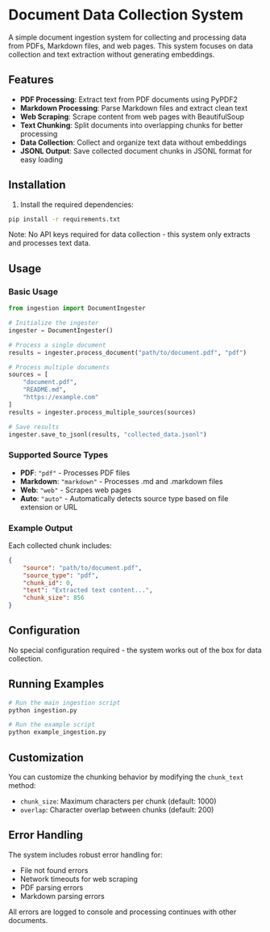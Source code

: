 # Document Data Collection System

A simple document ingestion system for collecting and processing data from PDFs, Markdown files, and web pages. This system focuses on data collection and text extraction without generating embeddings.

## Features

- **PDF Processing**: Extract text from PDF documents using PyPDF2
- **Markdown Processing**: Parse Markdown files and extract clean text
- **Web Scraping**: Scrape content from web pages with BeautifulSoup
- **Text Chunking**: Split documents into overlapping chunks for better processing
- **Data Collection**: Collect and organize text data without embeddings
- **JSONL Output**: Save collected document chunks in JSONL format for easy loading

## Installation

1. Install the required dependencies:
```bash
pip install -r requirements.txt
```

Note: No API keys required for data collection - this system only extracts and processes text data.

## Usage

### Basic Usage

```python
from ingestion import DocumentIngester

# Initialize the ingester
ingester = DocumentIngester()

# Process a single document
results = ingester.process_document("path/to/document.pdf", "pdf")

# Process multiple documents
sources = [
    "document.pdf",
    "README.md", 
    "https://example.com"
]
results = ingester.process_multiple_sources(sources)

# Save results
ingester.save_to_jsonl(results, "collected_data.jsonl")
```

### Supported Source Types

- **PDF**: `"pdf"` - Processes PDF files
- **Markdown**: `"markdown"` - Processes .md and .markdown files  
- **Web**: `"web"` - Scrapes web pages
- **Auto**: `"auto"` - Automatically detects source type based on file extension or URL

### Example Output

Each collected chunk includes:
```json
{
    "source": "path/to/document.pdf",
    "source_type": "pdf",
    "chunk_id": 0,
    "text": "Extracted text content...",
    "chunk_size": 856
}
```

## Configuration

No special configuration required - the system works out of the box for data collection.

## Running Examples

```bash
# Run the main ingestion script
python ingestion.py

# Run the example script
python example_ingestion.py
```

## Customization

You can customize the chunking behavior by modifying the `chunk_text` method:
- `chunk_size`: Maximum characters per chunk (default: 1000)
- `overlap`: Character overlap between chunks (default: 200)

## Error Handling

The system includes robust error handling for:
- File not found errors
- Network timeouts for web scraping
- PDF parsing errors
- Markdown parsing errors

All errors are logged to console and processing continues with other documents.
